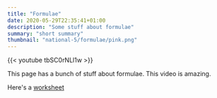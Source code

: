 ```yaml
---
title: "Formulae"
date: 2020-05-29T22:35:41+01:00
description: "Some stuff about formulae"
summary: "short summary"
thumbnail: "national-5/formulae/pink.png"
---
```

{{< youtube tbSC0rNLl1w >}}

This page has a bunch of stuff about formulae.  This video is amazing.  

Here's a [worksheet](sample.pdf)

